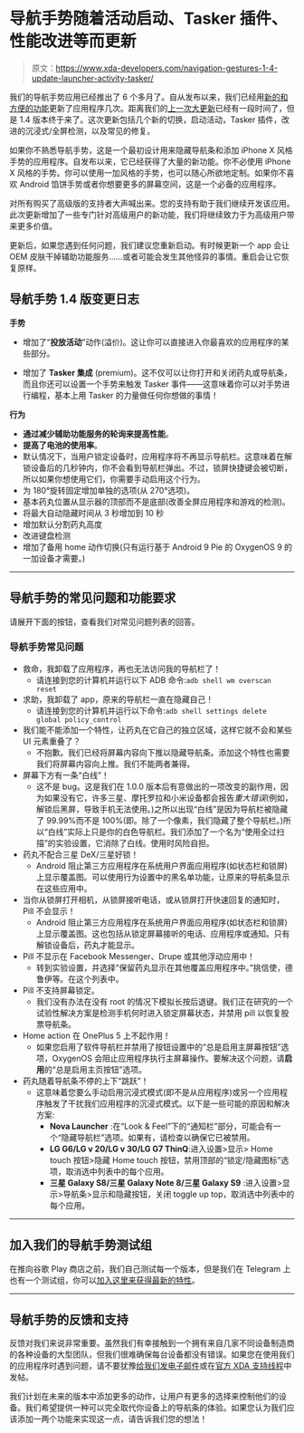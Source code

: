 # 导航手势随着活动启动、Tasker 插件、性能改进等而更新

> 原文：<https://www.xda-developers.com/navigation-gestures-1-4-update-launcher-activity-tasker/>

我们的导航手势应用已经推出了 6 个多月了。自从发布以来，我们已经用[新的和方便的功能](https://www.xda-developers.com/navigation-gestures-update-app-launch-android-p/)更新了应用程序几次。距离我们的[上一次大更新](https://www.xda-developers.com/navigation-gestures-oneplus-6-oneplus-5t-gestures/)已经有一段时间了，但是 1.4 版本终于来了。这次更新包括几个新的切换，启动活动，Tasker 插件，改进的沉浸式/全屏检测，以及常见的修复。

如果你不熟悉导航手势，这是一个最初设计用来隐藏导航条和添加 iPhone X 风格手势的应用程序。自发布以来，它已经获得了大量的新功能。你不必使用 iPhone X 风格的手势。你可以使用一加风格的手势，也可以随心所欲地定制。如果你不喜欢 Android 馅饼手势或者你想要更多的屏幕空间，这是一个必备的应用程序。

对所有购买了高级版的支持者大声喊出来。您的支持有助于我们继续开发该应用。此次更新增加了一些专门针对高级用户的新功能，我们将继续致力于为高级用户带来更多价值。

更新后，如果您遇到任何问题，我们建议您重新启动。有时候更新一个 app 会让 OEM 皮肤干掉辅助功能服务……或者可能会发生其他怪异的事情。重启会让它恢复原样。

## 导航手势 1.4 版变更日志

**手势**

*   增加了“**投放活动**”动作(溢价)。这让你可以直接进入你最喜欢的应用程序的某些部分。

*   增加了 **Tasker 集成** (premium)。这不仅可以让你打开和关闭药丸或导航条，而且你还可以设置一个手势来触发 Tasker 事件——这意味着你可以对手势进行编程，基本上用 Tasker 的力量做任何你想做的事情！

**行为**

*   **通过减少辅助功能服务的轮询来提高性能**。
*   **提高了电池的使用率**。
*   默认情况下，当用户锁定设备时，应用程序将不再显示导航栏。这意味着在解锁设备后的几秒钟内，你不会看到导航栏弹出。不过，锁屏快捷键会被切断，所以如果你想使用它们，你需要手动启用这个行为。
*   为 180°旋转固定增加单独的选项(从 270°选项)。
*   基本药丸位置从显示器的顶部而不是底部(改善全屏应用程序和游戏的检测)。
*   将最大自动隐藏时间从 3 秒增加到 10 秒
*   增加默认分割药丸高度
*   改进键盘检测
*   增加了备用 home 动作切换(只有运行基于 Android 9 Pie 的 OxygenOS 9 的一加设备才需要。)

* * *

## 导航手势的常见问题和功能要求

请展开下面的按钮，查看我们对常见问题列表的回答。

### 导航手势常见问题

*   救命，我卸载了应用程序，再也无法访问我的导航栏了！
    *   请连接到您的计算机并运行以下 ADB 命令:`adb shell wm overscan reset`
*   求助，我卸载了 app，原来的导航栏一直在隐藏自己！
    *   请连接到您的计算机并运行以下命令:`adb shell settings delete global policy_control`
*   我们能不能添加一个特性，让药丸在它自己的独立区域，这样它就不会和某些 UI 元素重叠了？
    *   不抱歉。我们已经将屏幕内容向下推以隐藏导航条。添加这个特性也需要我们将屏幕内容向上推。我们不能两者兼得。
*   屏幕下方有一条“白线”！
    *   这不是 bug。这是我们在 1.0.0 版本后有意做出的一项改变的副作用，因为如果没有它，许多三星、摩托罗拉和小米设备都会报告*重大错误*(例如，解锁后黑屏，导致手机无法使用。)之所以出现“白线”是因为导航栏被隐藏了 99.99%而不是 100%(即。除了一个像素，我们隐藏了整个导航栏。)所以“白线”实际上只是你的白色导航栏。我们添加了一个名为“使用全过扫描”的实验设置，它消除了白线。使用时风险自担。
*   药丸不配合三星 DeX/三星好锁！
    *   Android 阻止第三方应用程序在系统用户界面应用程序(如状态栏和锁屏)上显示覆盖图。可以使用行为设置中的黑名单功能，让原来的导航条显示在这些应用中。
*   当你从锁屏打开相机，从锁屏接听电话，或从锁屏打开快速回复的通知时，Pill 不会显示！
    *   Android 阻止第三方应用程序在系统用户界面应用程序(如状态栏和锁屏)上显示覆盖图。这也包括从锁定屏幕接听的电话、应用程序或通知。只有解锁设备后，药丸才能显示。
*   Pill 不显示在 Facebook Messenger、Drupe 或其他浮动应用中！
    *   转到实验设置，并选择“保留药丸显示在其他覆盖应用程序中。”挑信使，德鲁伊等。在这个列表中。
*   Pill 不支持屏幕锁定。
    *   我们没有办法在没有 root 的情况下模拟长按后退键。我们正在研究的一个试验性解决方案是检测手机何时进入锁定屏幕状态，并禁用 pill 以恢复股票导航条。
*   Home action 在 OnePlus 5 上不起作用！
    *   如果您启用了软件导航栏并禁用了按钮设置中的“总是启用主屏幕按钮”选项，OxygenOS 会阻止应用程序执行主屏幕操作。要解决这个问题，请**启用**的“总是启用主页按钮”选项。
*   药丸随着导航条不停的上下“跳跃”！
    *   这意味着您要么手动启用沉浸式模式(即不是从应用程序)或另一个应用程序触发了干扰我们应用程序的沉浸式模式。以下是一些可能的原因和解决方案:
        *   **Nova Launcher** :在“Look & Feel”下的“通知栏”部分，可能会有一个“隐藏导航栏”选项。如果有，请检查以确保它已被禁用。
        *   **LG G6/LG v 20/LG v 30/LG G7 ThinQ**:进入设置>显示> Home touch 按钮>隐藏 Home touch 按钮，禁用顶部的“锁定/隐藏图标”选项，取消选中列表中的每个应用。
        *   **三星 Galaxy S8/三星 Galaxy Note 8/三星 Galaxy S9** :进入设置>显示>导航条>显示和隐藏按钮，关闭 toggle up top，取消选中列表中的每个应用。

* * *

## 加入我们的导航手势测试组

在推向谷歌 Play 商店之前，我们自己测试每一个版本，但是我们在 Telegram 上也有一个测试组，你可以[加入这里来获得最新的特性](https://t.me/joinchat/GobKO0bC5BerFC9Avo-HvQ)。

* * *

## 导航手势的反馈和支持

反馈对我们来说非常重要。虽然我们有幸接触到一个拥有来自几家不同设备制造商的各种设备的大型团队，但我们很难确保每台设备都没有错误。如果您在使用我们的应用程序时遇到问题，请不要犹豫[给我们发电子邮件](mailto:navigationgestures@xda-developers.com)或在[官方 XDA 支持线程](https://forum.xda-developers.com/android/apps-games/official-xda-navigation-gestures-iphone-t3792361)中发帖。

我们计划在未来的版本中添加更多的动作，让用户有更多的选择来控制他们的设备。我们希望提供一种可以完全取代你设备上的导航条的体验。如果您认为我们应该添加一两个功能来实现这一点，请告诉我们您的想法！